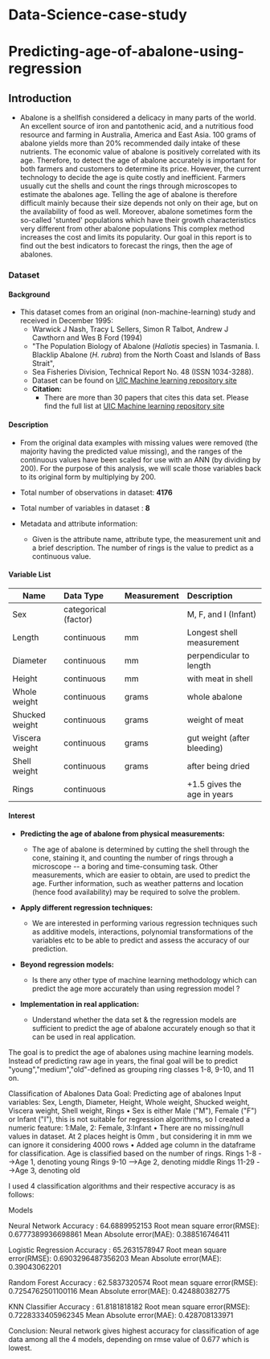 # Data-Science-case-study

# Predicting-age-of-abalone-using-regression

## Introduction
  - Abalone is a shellfish considered a delicacy in many parts of the world. An excellent source of iron and pantothenic acid, and a nutritious food resource and farming in Australia, America and East Asia. 100 grams of abalone yields more than 20% recommended daily intake of these nutrients. The economic value of abalone is positively correlated with its age. Therefore, to detect the age of abalone accurately is important for both farmers and customers to determine its price. However, the current technology to decide the age is quite costly and inefficient. Farmers usually cut the shells and count the rings through microscopes to estimate the abalones age. Telling the age of abalone is therefore difficult mainly because their size depends not only on their age, but on the availability of food as well. Moreover, abalone sometimes form the so-called 'stunted' populations which have their growth characteristics very different from other abalone populations This complex method increases the cost and limits its popularity. Our goal in this report is to find out the best indicators to forecast the rings, then the age of abalones.
  
### Dataset
#### Background
 - This dataset comes from an original (non-machine-learning) study and received in December 1995:
    - Warwick J Nash, Tracy L Sellers, Simon R Talbot, Andrew J Cawthorn and Wes B Ford (1994)
    - "The Population Biology of Abalone (_Haliotis_ species) in Tasmania. I. Blacklip Abalone (_H. rubra_) from the            North Coast and Islands of Bass Strait",
    - Sea Fisheries Division, Technical Report No. 48 (ISSN 1034-3288).
    - Dataset can be found on [UIC Machine learning repository site](https://archive.ics.uci.edu/ml/datasets/Abalone)
    - **Citation:**
        - There are more than 30 papers that cites this data set. Please find the full list at [UIC Machine learning repository site](https://archive.ics.uci.edu/ml/datasets/Abalone) 
 
#### Description
 - From the original data examples with missing values were removed (the majority having the predicted value missing),    and the ranges of the continuous values have been scaled for use with an ANN (by dividing by 200). For the purpose    of this analysis, we will scale those variables back to its original form by multiplying by 200.
 
 - Total number of observations in dataset: **4176**
 - Total number of variables in dataset : **8**
 
 - Metadata and attribute information:
    - Given is the attribute name, attribute type, the measurement unit and a brief description.  The number of rings is      the value to predict as a continuous value.
   
#### Variable List
   | Name   |      Data Type      |  Measurement | Description |
   |----------|:-------------|:------| :-----------|
   | Sex |  categorical (factor) |  |  M, F, and I (Infant)  |
   | Length |  continuous	 | mm |  Longest shell measurement  |
   | Diameter |  continuous	 | mm | perpendicular to length  |
   | Height |  continuous	 | mm |  with meat in shell  |
   | Whole weight |  continuous	 | grams	 |  whole abalone  |
   | Shucked weight |  continuous	 | grams	 |  weight of meat  |
   | Viscera weight	 |  continuous	 | grams	 |  gut weight (after bleeding)  |
   | Shell weight |  continuous	 | grams	 |  after being dried  |
   | Rings |  continuous	 |  | +1.5 gives the age in years  |

#### Interest

- **Predicting the age of abalone from physical measurements:**  
    - The age of abalone is determined by cutting the shell       through the cone, staining it, and counting the number of rings through a microscope -- a boring and
      time-consuming task.  Other measurements, which are easier to obtain, are used to predict the age.  Further           information, such as weather patterns and location (hence food availability) may be required to solve the             problem.
- **Apply different regression techniques:**
    - We are interested in performing various regression techniques such as additive models, interactions, polynomial transformations of the variables etc to be able to predict and assess the accuracy of our prediction.
- **Beyond regression models:**
    - Is there any other type of machine learning methodology which can predict the age more accurately than using regression model ?

- **Implementation in real application:**
    - Understand whether the data set & the regression models are sufficient to predict the age of abalone accurately enough so that it can be used in real application. 


The goal is to predict the age of abalones using machine learning models. Instead of predicting raw age in years, the final goal will be to predict "young","medium","old"-defined as grouping ring classes 1-8, 9-10, and 11 on.

Classification of Abalones Data Goal: Predicting age of abalones Input variables: Sex, Length, Diameter, Height, Whole weight, Shucked weight, Viscera weight, Shell weight, Rings • Sex is either Male ("M"), Female ("F") or Infant ("I"), this is not suitable for regression algorithms, so I created a numeric feature: 1:Male, 2: Female, 3:Infant • There are no missing/null values in dataset. At 2 places height is 0mm , but considering it in mm we can ignore it considering 4000 rows • Added age column in the dataframe for classification. Age is classified based on the number of rings. Rings 1-8 -->Age 1, denoting young Rings 9-10 -->Age 2, denoting middle Rings 11-29 -->Age 3, denoting old

I used 4 classification algorithms and their respective accuracy is as follows:

Models

Neural Network Accuracy : 64.6889952153 Root mean square error(RMSE): 0.6777389936698861 Mean Absolute error(MAE): 0.388516746411

Logistic Regression Accuracy : 65.2631578947 Root mean square error(RMSE): 0.6903296487356203 Mean Absolute error(MAE): 0.39043062201

Random Forest Accuracy : 62.5837320574 Root mean square error(RMSE): 0.7254762501100116 Mean Absolute error(MAE): 0.424880382775

KNN Classifier Accuracy : 61.8181818182 Root mean square error(RMSE): 0.7228333405962345 Mean Absolute error(MAE): 0.428708133971

Conclusion: Neural network gives highest accuracy for classification of age data among all the 4 models, depending on rmse value of 0.677 which is lowest.
